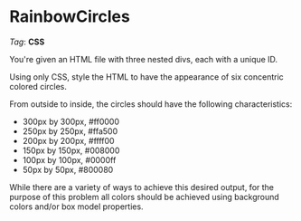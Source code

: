 # RainbowCircles

_Tag_: **CSS**

You're given an HTML file with three nested divs, each with a unique ID.

Using only CSS, style the HTML to have the appearance of six concentric colored circles.

From outside to inside, the circles should have the following characteristics:

- 300px by 300px, #ff0000
- 250px by 250px, #ffa500
- 200px by 200px, #ffff00
- 150px by 150px, #008000
- 100px by 100px, #0000ff
- 50px by 50px, #800080

While there are a variety of ways to achieve this desired output, for the purpose of this problem all colors
should be achieved using background colors and/or box model properties.
